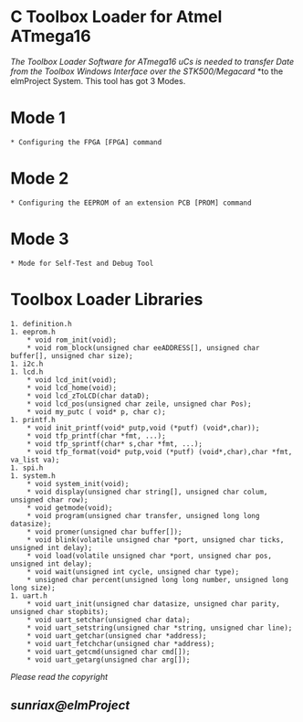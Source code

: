 # C Toolbox Loader for Atmel ATmega16

*The Toolbox Loader Software for ATmega16 uCs is needed to transfer*
*Date from the Toolbox Windows Interface over the STK500/Megacard*
*to the elmProject System. This tool has got 3 Modes.

# Mode 1
	* Configuring the FPGA [FPGA] command
# Mode 2
	* Configuring the EEPROM of an extension PCB [PROM] command
# Mode 3
	* Mode for Self-Test and Debug Tool

# Toolbox Loader Libraries
	1. definition.h
	1. eeprom.h
		* void rom_init(void);
		* void rom_block(unsigned char eeADDRESS[], unsigned char buffer[], unsigned char size);
	1. i2c.h
	1. lcd.h
		* void lcd_init(void);
		* void lcd_home(void);
		* void lcd_zToLCD(char dataD);
		* void lcd_pos(unsigned char zeile, unsigned char Pos);
		* void my_putc ( void* p, char c);
	1. printf.h
		* void init_printf(void* putp,void (*putf) (void*,char));
		* void tfp_printf(char *fmt, ...);
		* void tfp_sprintf(char* s,char *fmt, ...);
		* void tfp_format(void* putp,void (*putf) (void*,char),char *fmt, va_list va);
	1. spi.h
	1. system.h
		* void system_init(void);
		* void display(unsigned char string[], unsigned char colum, unsigned char row);
		* void getmode(void);
		* void program(unsigned char transfer, unsigned long long datasize);
		* void promer(unsigned char buffer[]);
		* void blink(volatile unsigned char *port, unsigned char ticks, unsigned int delay);
		* void load(volatile unsigned char *port, unsigned char pos, unsigned int delay);
		* void wait(unsigned int cycle, unsigned char type);
		* unsigned char percent(unsigned long long number, unsigned long long size);
	1. uart.h
		* void uart_init(unsigned char datasize, unsigned char parity, unsigned char stopbits);
		* void uart_setchar(unsigned char data);
		* void uart_setstring(unsigned char *string, unsigned char line);
		* void uart_getchar(unsigned char *address);
		* void uart_fetchchar(unsigned char *address);
		* void uart_getcmd(unsigned char cmd[]);
		* void uart_getarg(unsigned char arg[]);

*Please read the copyright*

*sunriax@elmProject*
----------------------------------------------------------------------
